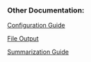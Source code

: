 


### Other Documentation:
[Configuration Guide](CONFIGURATION_README.md)

[File Output](FILE_OUTPUT_README.md)

[Summarization Guide](SUMMARIZATION_README.md)



